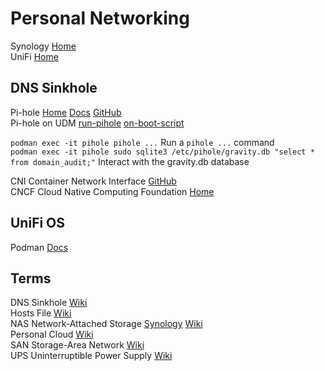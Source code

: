 # Personal Networking

Synology [Home](https://www.synology.com/en-us)<br>
UniFi [Home](https://ui.com/consoles/)<br>

## DNS Sinkhole

Pi-hole [Home](https://pi-hole.net) [Docs](https://docs.pi-hole.net) [GitHub](https://github.com/pi-hole)<br>
Pi-hole on UDM [run-pihole](https://github.com/boostchicken/udm-utilities/tree/master/run-pihole) [on-boot-script](https://github.com/boostchicken/udm-utilities/tree/master/on-boot-script)<br>

`podman exec -it pihole pihole ...` Run a `pihole ...` command<br>
`podman exec -it pihole sudo sqlite3 /etc/pihole/gravity.db "select * from domain_audit;"` Interact with the gravity.db database<br>

CNI Container Network Interface [GitHub](https://github.com/containernetworking/cni)<br>
CNCF Cloud Native Computing Foundation [Home](https://www.cncf.io)<br>

## UniFi OS

Podman [Docs](http://docs.podman.io/en/latest/markdown/podman-ps.1.html)<br>

## Terms

DNS Sinkhole [Wiki](https://en.wikipedia.org/wiki/DNS_sinkhole)<br>
Hosts File [Wiki](https://en.wikipedia.org/wiki/Hosts_(file))<br>
NAS Network-Attached Storage [Synology](https://www.synology.com/en-us/solution/what_is_nas) [Wiki](https://en.wikipedia.org/wiki/Network-attached_storage)<br>
Personal Cloud [Wiki](https://en.wikipedia.org/wiki/Personal_cloud)<br>
SAN Storage-Area Network [Wiki](https://en.wikipedia.org/wiki/Storage_area_network)<br>
UPS Uninterruptible Power Supply [Wiki](https://en.wikipedia.org/wiki/Uninterruptible_power_supply)<br>
